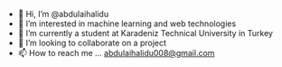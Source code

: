 - 👋 Hi, I’m @abdulaihalidu
- 👀 I’m interested in machine learning and web technologies 
- 🌱 I’m currently a student at Karadeniz Technical University in Turkey 
- 💞️ I’m looking to collaborate on a project 
- 📫 How to reach me ... abdulaihalidu008@gmail.com

<!---
abdulaihalidu/abdulaihalidu is a ✨ special ✨ repository because its `README.md` (this file) appears on your GitHub profile.
You can click the Preview link to take a look at your changes.
--->

